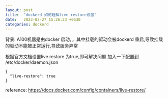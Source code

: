 ```yaml
---
layout: post
title:  "dockerd 如何理解live restore设置"
date:   2023-02-27 15:26:23 +0530
categories: dockerd
---
```

背景:
A100机器是由docker 启动，，其中挂载的驱动会被dockerd 重启,导致挂载的驱动不能被正常运行,导致服务异常


根据官方文档设置live restore 为true,即可解决问题 加入一下配置到 /etc/docker/daemon.json
```
{
  "live-restore": true
}
```

reference: https://docs.docker.com/config/containers/live-restore/
